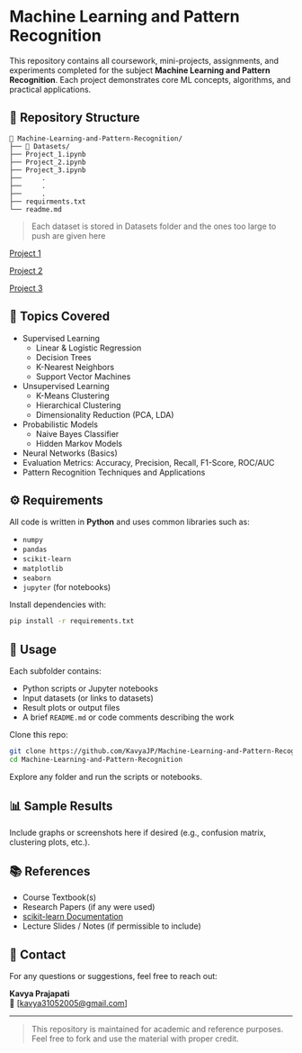 # Machine Learning and Pattern Recognition

This repository contains all coursework, mini-projects, assignments, and experiments completed for the subject **Machine Learning and Pattern Recognition**. Each project demonstrates core ML concepts, algorithms, and practical applications.

## 📂 Repository Structure

```
📁 Machine-Learning-and-Pattern-Recognition/
├── 📁 Datasets/
├── Project_1.ipynb
├── Project_2.ipynb
├── Project_3.ipynb
├──     .
├──     .
├──     .
├── requirments.txt
└── readme.md
```

> Each dataset is stored in Datasets folder and the ones too large to push are given here

[Project 1](https://www.kaggle.com/datasets/arockiaselciaa/creditcardcsv)

[Project 2](Datasets/food_delivery.csv)

[Project 3](Datasets/diabetes.csv)

## 🧠 Topics Covered

- Supervised Learning
  - Linear & Logistic Regression
  - Decision Trees
  - K-Nearest Neighbors
  - Support Vector Machines
- Unsupervised Learning
  - K-Means Clustering
  - Hierarchical Clustering
  - Dimensionality Reduction (PCA, LDA)
- Probabilistic Models
  - Naive Bayes Classifier
  - Hidden Markov Models
- Neural Networks (Basics)
- Evaluation Metrics: Accuracy, Precision, Recall, F1-Score, ROC/AUC
- Pattern Recognition Techniques and Applications

## ⚙️ Requirements

All code is written in **Python** and uses common libraries such as:

- `numpy`
- `pandas`
- `scikit-learn`
- `matplotlib`
- `seaborn`
- `jupyter` (for notebooks)

Install dependencies with:

```bash
pip install -r requirements.txt
```

## 📝 Usage

Each subfolder contains:

- Python scripts or Jupyter notebooks
- Input datasets (or links to datasets)
- Result plots or output files
- A brief `README.md` or code comments describing the work

Clone this repo:

```bash
git clone https://github.com/KavyaJP/Machine-Learning-and-Pattern-Recognition.git
cd Machine-Learning-and-Pattern-Recognition
```

Explore any folder and run the scripts or notebooks.

## 📊 Sample Results

Include graphs or screenshots here if desired (e.g., confusion matrix, clustering plots, etc.).

## 📚 References

- Course Textbook(s)
- Research Papers (if any were used)
- [scikit-learn Documentation](https://scikit-learn.org/stable/)
- Lecture Slides / Notes (if permissible to include)

## 📩 Contact

For any questions or suggestions, feel free to reach out:

**Kavya Prajapati**  
📧 [kavya31052005@gmail.com]

---

> This repository is maintained for academic and reference purposes. Feel free to fork and use the material with proper credit.
